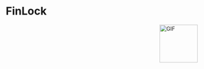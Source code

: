 # FinLock
<div style="position: relative;">
  <img src="https://media.giphy.com/media/EdZoMpgIvJsQ5qAgDM/giphy.gif" alt="GIF" style="width: 100px; height: auto; position: absolute; top: 0; right: 0;">
</div>
